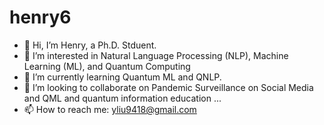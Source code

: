 # henry6

- 👋 Hi, I’m Henry, a Ph.D. Stduent. 
- 👀 I’m interested in Natural Language Processing (NLP), Machine Learning (ML), and Quantum Computing
- 🌱 I’m currently learning Quantum ML and QNLP. 
- 💞️ I’m looking to collaborate on Pandemic Surveillance on Social Media and QML and quantum information education ...
- 📫 How to reach me: yliu9418@gmail.com

<!--- 
![Resume] (https://github.com/yliu9418/yliu9418/blob/cd3c0d8f48360bebca63cfd84d254c8d74877724/Resume_YL.jpeg)
--->

<!---
yliu9418/yliu9418 is a ✨ special ✨ repository because its `README.md` (this file) appears on your GitHub profile.
You can click the Preview link to take a look at your changes.
--->
